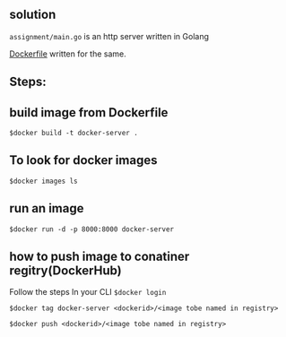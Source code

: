 
## solution

`assignment/main.go` is an http server written in Golang

[Dockerfile](https://github.com/Deepakdevd/hiring/blob/master/devops-engineer/dockersolution/Dockerfile) written for  the same.

## Steps:

## build image from Dockerfile
 `$docker build -t docker-server .`
## To look for docker images
`$docker images ls`

## run an image
 `$docker run -d -p 8000:8000 docker-server`
 
## how to push image to conatiner regitry(DockerHub)
 Follow the steps In your CLI
 `$docker login`
 
 `$docker tag docker-server <dockerid>/<image tobe named in registry>`
 
 `$docker push <dockerid>/<image tobe named in registry> `

